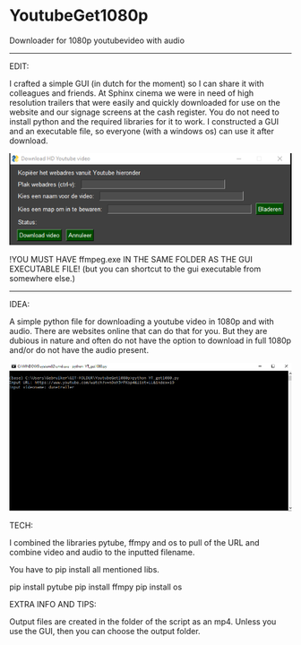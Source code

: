 # YoutubeGet1080p
Downloader for 1080p youtubevideo with audio

-------------

EDIT: 

I crafted a simple GUI (in dutch for the moment) so I can share it with colleagues and friends. At Sphinx cinema we were in need of high resolution trailers that were easily and quickly downloaded for use on the website and our signage screens at the cash register. You do not need to install python and the required libraries for it to work. I constructed a GUI and an executable file, so everyone (with a windows os) can use it after download. 

![](./assets/Youtube_Gui.PNG)

!YOU MUST HAVE ffmpeg.exe IN THE SAME FOLDER AS THE GUI EXECUTABLE FILE!
(but you can shortcut to the gui executable from somewhere else.)

-------------

IDEA:

A simple python file for downloading a youtube video in 1080p and with audio. There are websites online that can do that for you. But they are dubious in nature and often do not have the option to download in full 1080p and/or do not have the audio present.

![](./assets/Screen_YT_get1080.PNG)


TECH:

I combined the libraries pytube, ffmpy and os to pull of the URL and combine video and audio to the inputted filename.

You have to pip install all mentioned libs.

pip install pytube
pip install ffmpy
pip install os


EXTRA INFO AND TIPS:

Output files are created in the folder of the script as an mp4. Unless you use the GUI, then you can choose the output folder.



